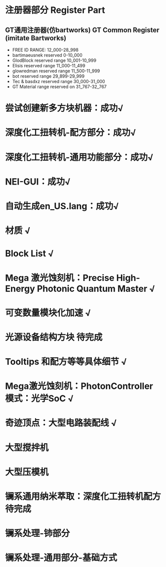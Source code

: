 # 注册器部分 Register Part
## GT通用注册器(仿bartworks) GT Common Register (imitate Bartworks)
 - FREE ID RANGE: 12_000-28_998
 - bartimaeusnek reserved 0-10_000
 - GlodBlock reserved range 10_001-10_999
 - Elisis reserved range 11_000-11_499
 - glowredman reserved range 11_500-11_999
 - bot reserved range 29_899-29_999
 - Tec & basdxz reserved range 30_000-31_000
 - GT Material range reserved on 31_767-32_767

# 尝试创建新多方块机器：成功√
# 深度化工扭转机-配方部分：成功√
# 深度化工扭转机-通用功能部分：成功√
# NEI-GUI：成功√
# 自动生成en_US.lang：成功√
# 材质 √
# Block List √
# Mega 激光蚀刻机：Precise High-Energy Photonic Quantum Master √
# 可变数量模块化加速 √
# 光源设备结构方块 待完成
# Tooltips 和配方等等具体细节 √
# Mega激光蚀刻机：PhotonController模式：光学SoC √
# 奇迹顶点：大型电路装配线 √
#
# 大型搅拌机
# 大型压模机
# 
# 镧系通用纳米萃取：深度化工扭转机配方 待完成
# 镧系处理-铈部分
# 镧系处理-通用部分-基础方式

